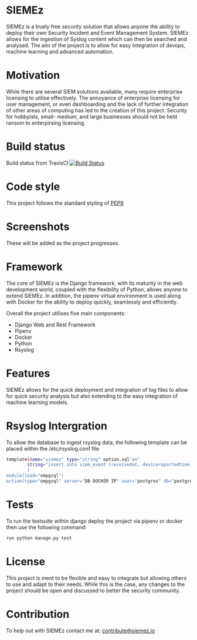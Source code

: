 SIEMEz
=====

SIEMEz is a truely free security solution that allows anyone the ability to deploy their own Security Incident and Event Management System.
SIEMEz allows for the ingestion of Syslog content which can then be searched and analysed. The aim of the project is to allow for easy integration of devops, machine learning and advanced automation. 

# Motivation
While there are several SIEM solutions available, many require enterprise licensing to utilise effectively.
The annoyance of enterprise licensing for user management, or even dashboarding and the lack of further integration of other areas of computing has led
to the creation of this project. Security for hobbyists, small- medium, and large businesses should not be held ransom to enterpirsing licensing.

# Build status
Build status from TravisCI
[![Build Status](https://img.shields.io/travis/TheAlgorithms/Python.svg?label=Travis%20CI&logo=travis&style=flat-square)](https://travis-ci.com/github/jwhitt3r/SIEMEz)

# Code style
This project follows the standard styling of [PEP8](https://www.python.org/dev/peps/pep-0008/) 

# Screenshots
These will be added as the project progresses.

# Framework
The core of SIEMEz is the Django framework, with its maturity in the web development world, coupled with the flexibility of Python, allows anyone to extend SIEMEz.
In addition, the pipenv virtual environment is used along with Docker for the ability to deploy quickly, seamlessly and efficiently.

Overall the project utilises five main components:
* Django Web and Rest Framework
* Pipenv
* Docker
* Python
* Rsyslog

# Features
SIEMEz allows for the quick deployment and integration of log files to allow for quick security analysis but also extending to the easy integration of machine learning models.

# Rsyslog Intergration
To allow the database to ingest rsyslog data, the following template can be placed within the /etc/rsyslog.conf file

```bash
template(name="siemez" type="string" option.sql"on"
        string="insert into siem_event (receivedat, devicereportedtime, facility, priority, fromhost, fromhostip, message, infounitid, syslogtag) values ( '%timegenerated:::date-pgsql%', '%timereported:::date-pgsql%', %syslogfacility%', %syslogpriority%', '%HOSTNAME%', '%fromhost-ip%', '%msg%', '%uit%', '%syslogtag'%)
        )
module(load="ompgsql")
action(type="ompgsql" server="DB DOCKER IP" user="postgres" db="postgres", template="siemez")
```
# Tests

To run the testsuite within django deploy the project via pipenv or docker then use the following command:
``` python
run python manage.py test
```

# License 
This project is ment to be flexible and easy to integrate but allowing others to use and adapt to their needs. While this is the case, any changes to the project should be open and discussed to better the security community.

# Contribution
To help out with SIEMEz contact me at: contribute@siemez.io



